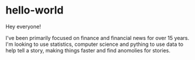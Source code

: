 # hello-world

Hey everyone!

I've been primarily focused on finance and financial news for over 15 years. 
I'm looking to use statistics, computer science and pything to use data to help tell a story, making things faster
and find anomolies for stories.
